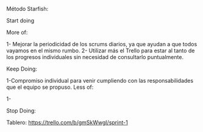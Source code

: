 Método Starfish:

Start doing 
<!--cosas innovadoras, aquellas que por curiosidad que queremos probar y/o soluciones comprobadas que deberíamos usar-->

More of: 
<!--practicas que creemos que requiere más refinamiento y que nos gustan mucho por ello hay que darles más-->
1- Mejorar la periodicidad de los scrums diarios, ya que ayudan a que todos vayamos en el mismo rumbo.
2- Utilizar más el Trello para estar al tanto de los progresos individuales sin necesidad de consultarlo puntualmente.

Keep Doing: 
<!--aquello que venimos haciendo y nos brinda valor-->
1-Compromiso individual para venir cumpliendo con las responsabilidades que el equipo se propuso.
Less of: 
<!--aquello que no nos aporta el valor que esperábamos-->
1-

Stop Doing: 
<!--aquello que podemos eliminar-->

Tablero: https://trello.com/b/gmSkWwgI/sprint-1
